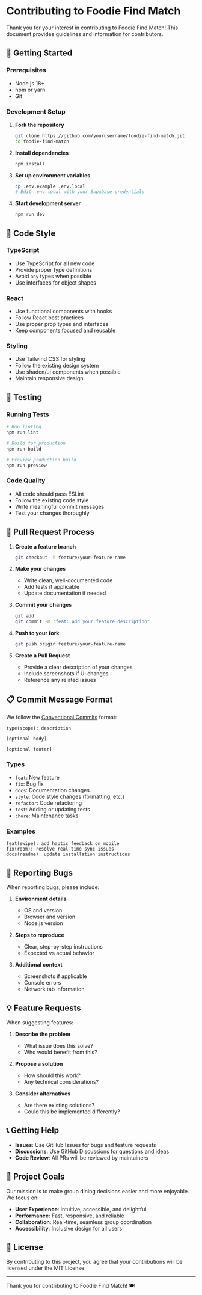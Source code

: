 # Contributing to Foodie Find Match

Thank you for your interest in contributing to Foodie Find Match! This document provides guidelines and information for contributors.

## 🚀 Getting Started

### Prerequisites
- Node.js 18+
- npm or yarn
- Git

### Development Setup

1. **Fork the repository**
   ```bash
   git clone https://github.com/yourusername/foodie-find-match.git
   cd foodie-find-match
   ```

2. **Install dependencies**
   ```bash
   npm install
   ```

3. **Set up environment variables**
   ```bash
   cp .env.example .env.local
   # Edit .env.local with your Supabase credentials
   ```

4. **Start development server**
   ```bash
   npm run dev
   ```

## 📝 Code Style

### TypeScript
- Use TypeScript for all new code
- Provide proper type definitions
- Avoid `any` types when possible
- Use interfaces for object shapes

### React
- Use functional components with hooks
- Follow React best practices
- Use proper prop types and interfaces
- Keep components focused and reusable

### Styling
- Use Tailwind CSS for styling
- Follow the existing design system
- Use shadcn/ui components when possible
- Maintain responsive design

## 🧪 Testing

### Running Tests
```bash
# Run linting
npm run lint

# Build for production
npm run build

# Preview production build
npm run preview
```

### Code Quality
- All code should pass ESLint
- Follow the existing code style
- Write meaningful commit messages
- Test your changes thoroughly

## 🔄 Pull Request Process

1. **Create a feature branch**
   ```bash
   git checkout -b feature/your-feature-name
   ```

2. **Make your changes**
   - Write clean, well-documented code
   - Add tests if applicable
   - Update documentation if needed

3. **Commit your changes**
   ```bash
   git add .
   git commit -m "feat: add your feature description"
   ```

4. **Push to your fork**
   ```bash
   git push origin feature/your-feature-name
   ```

5. **Create a Pull Request**
   - Provide a clear description of your changes
   - Include screenshots if UI changes
   - Reference any related issues

## 📋 Commit Message Format

We follow the [Conventional Commits](https://www.conventionalcommits.org/) format:

```
type(scope): description

[optional body]

[optional footer]
```

### Types
- `feat`: New feature
- `fix`: Bug fix
- `docs`: Documentation changes
- `style`: Code style changes (formatting, etc.)
- `refactor`: Code refactoring
- `test`: Adding or updating tests
- `chore`: Maintenance tasks

### Examples
```
feat(swipe): add haptic feedback on mobile
fix(room): resolve real-time sync issues
docs(readme): update installation instructions
```

## 🐛 Reporting Bugs

When reporting bugs, please include:

1. **Environment details**
   - OS and version
   - Browser and version
   - Node.js version

2. **Steps to reproduce**
   - Clear, step-by-step instructions
   - Expected vs actual behavior

3. **Additional context**
   - Screenshots if applicable
   - Console errors
   - Network tab information

## 💡 Feature Requests

When suggesting features:

1. **Describe the problem**
   - What issue does this solve?
   - Who would benefit from this?

2. **Propose a solution**
   - How should this work?
   - Any technical considerations?

3. **Consider alternatives**
   - Are there existing solutions?
   - Could this be implemented differently?

## 📞 Getting Help

- **Issues**: Use GitHub Issues for bugs and feature requests
- **Discussions**: Use GitHub Discussions for questions and ideas
- **Code Review**: All PRs will be reviewed by maintainers

## 🎯 Project Goals

Our mission is to make group dining decisions easier and more enjoyable. We focus on:

- **User Experience**: Intuitive, accessible, and delightful
- **Performance**: Fast, responsive, and reliable
- **Collaboration**: Real-time, seamless group coordination
- **Accessibility**: Inclusive design for all users

## 📄 License

By contributing to this project, you agree that your contributions will be licensed under the MIT License.

---

Thank you for contributing to Foodie Find Match! 🍽️ 